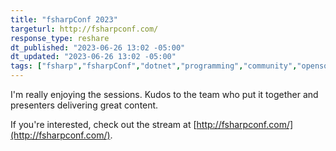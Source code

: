```yaml
---
title: "fsharpConf 2023"
targeturl: http://fsharpconf.com/ 
response_type: reshare
dt_published: "2023-06-26 13:02 -05:00"
dt_updated: "2023-06-26 13:02 -05:00"
tags: ["fsharp","fsharpConf","dotnet","programming","community","opensource"]
---
```


I'm really enjoying the sessions. Kudos to the team who put it together and presenters delivering great content. 

If you're interested, check out the stream at [http://fsharpconf.com/](http://fsharpconf.com/). 
